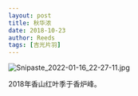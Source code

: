 ```yaml
---
layout: post
title: 秋华浓
date: 2018-10-23
author: Reeds
tags: [吉光片羽]
---
```


![Snipaste_2022-01-16_22-27-11.jpg](https://s2.loli.net/2022/01/16/42pVRsiBhmJ5HXO.jpg)

2018年香山红叶季于香炉峰。